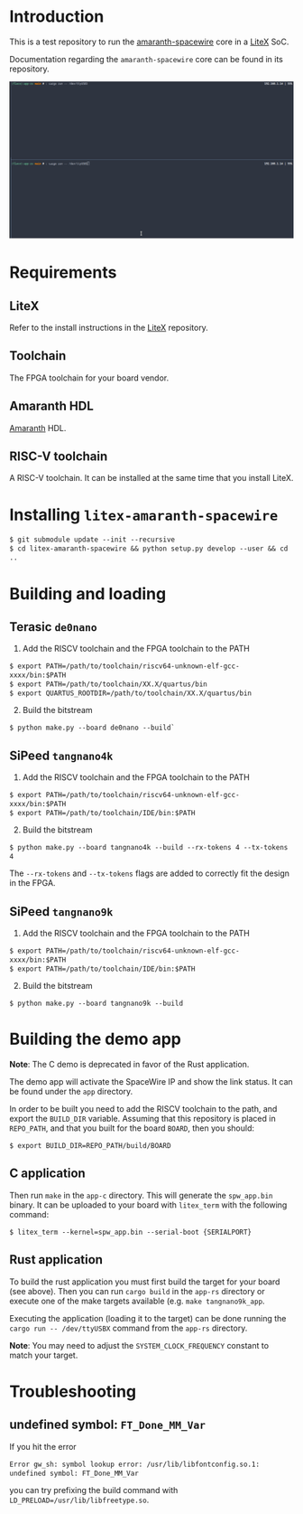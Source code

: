 # Introduction

This is a test repository to run the
[amaranth-spacewire](https://github.com/Toroid-io/amaranth-spacewire)
core in a [LiteX](https://github.com/enjoy-digital/litex/) SoC.

Documentation regarding the `amaranth-spacewire` core can be found in
its repository.

![Demo](https://github.com/Toroid-io/amaranth-spacewire-on-litex/blob/main/demo_spw.gif "SpaceWire Demo")

# Requirements

## LiteX

Refer to the install instructions in the
[LiteX](https://github.com/enjoy-digital/litex/) repository.

## Toolchain

The FPGA toolchain for your board vendor.

## Amaranth HDL

[Amaranth](https://github.com/amaranth-lang/amaranth) HDL.

## RISC-V toolchain

A RISC-V toolchain. It can be installed at the same time that you
install LiteX.

# Installing `litex-amaranth-spacewire`

```
$ git submodule update --init --recursive
$ cd litex-amaranth-spacewire && python setup.py develop --user && cd ..
```

# Building and loading

## Terasic `de0nano`

1. Add the RISCV toolchain and the FPGA toolchain to the PATH

```shell
$ export PATH=/path/to/toolchain/riscv64-unknown-elf-gcc-xxxx/bin:$PATH
$ export PATH=/path/to/toolchain/XX.X/quartus/bin
$ export QUARTUS_ROOTDIR=/path/to/toolchain/XX.X/quartus/bin
```
2. Build the bitstream

```shell
$ python make.py --board de0nano --build`
```

## SiPeed `tangnano4k`

1. Add the RISCV toolchain and the FPGA toolchain to the PATH

```shell
$ export PATH=/path/to/toolchain/riscv64-unknown-elf-gcc-xxxx/bin:$PATH
$ export PATH=/path/to/toolchain/IDE/bin:$PATH
```

2. Build the bitstream

```shell
$ python make.py --board tangnano4k --build --rx-tokens 4 --tx-tokens 4
```

The `--rx-tokens` and `--tx-tokens` flags are added to correctly fit the
design in the FPGA.

## SiPeed `tangnano9k`

1. Add the RISCV toolchain and the FPGA toolchain to the PATH

```shell
$ export PATH=/path/to/toolchain/riscv64-unknown-elf-gcc-xxxx/bin:$PATH
$ export PATH=/path/to/toolchain/IDE/bin:$PATH
```

2. Build the bitstream

```shell
$ python make.py --board tangnano9k --build
```

# Building the demo app

**Note**: The C demo is deprecated in favor of the Rust application.

The demo app will activate the SpaceWire IP and show the link status. It
can be found under the `app` directory.

In order to be built you need to add the RISCV toolchain to the path,
and export the `BUILD_DIR` variable. Assuming that this repository is
placed in `REPO_PATH`, and that you built for the board `BOARD`, then
you should:

```shell
$ export BUILD_DIR=REPO_PATH/build/BOARD
```

## C application

Then run `make` in the `app-c` directory. This will generate the
`spw_app.bin` binary. It can be uploaded to your board with `litex_term`
with the following command:

```shell
$ litex_term --kernel=spw_app.bin --serial-boot {SERIALPORT}
```

## Rust application

To build the rust application you must first build the target for your board
(see above). Then you can run `cargo build` in the `app-rs` directory or execute
one of the make targets available (e.g. `make tangnano9k_app`.

Executing the application (loading it to the target) can be done running the
`cargo run -- /dev/ttyUSBX` command from the `app-rs` directory.

**Note**: You may need to adjust the `SYSTEM_CLOCK_FREQUENCY` constant to match
your target.

# Troubleshooting

## undefined symbol: `FT_Done_MM_Var`

If you hit the error

```
Error gw_sh: symbol lookup error: /usr/lib/libfontconfig.so.1: undefined symbol: FT_Done_MM_Var
```

you can try prefixing the build command with `LD_PRELOAD=/usr/lib/libfreetype.so`.
